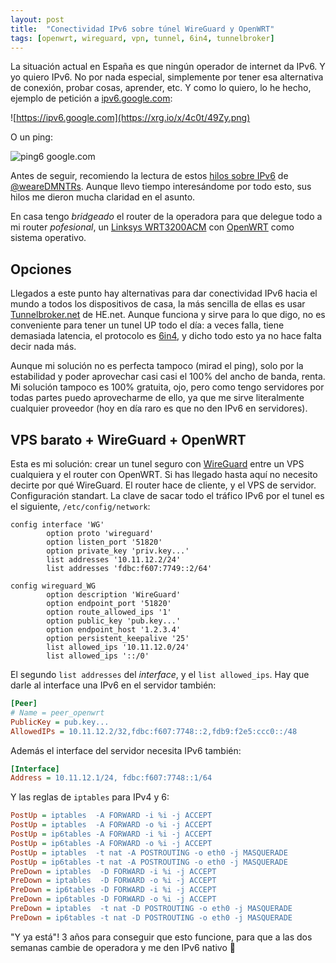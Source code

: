 ```yaml
---
layout: post
title:  "Conectividad IPv6 sobre túnel WireGuard y OpenWRT"
tags: [openwrt, wireguard, vpn, tunnel, 6in4, tunnelbroker]
---
```

La situación actual en España es que ningún operador de internet da IPv6. Y yo quiero IPv6. No por nada especial, simplemente por tener esa alternativa de conexión, probar cosas, aprender, etc. Y como lo quiero, lo he hecho, ejemplo de petición a [ipv6.google.com](https://ipv6.google.com/):

![https://ipv6.google.com](https://xrg.io/x/4c0t/49Zy.png)

O un ping:

![ping6 google.com](https://xrg.io/x/4c0t/Khg.png)

Antes de seguir, recomiendo la lectura de estos [hilos sobre IPv6](https://twitter.com/weareDMNTRs/status/1485600456583921670) de [@weareDMNTRs](https://twitter.com/weareDMNTRs). Aunque llevo tiempo interesándome por todo esto, sus hilos me dieron mucha claridad en el asunto. 

En casa tengo _bridgeado_ el router de la operadora para que delegue todo a mi router _pofesional_, un [Linksys WRT3200ACM](https://www.linksys.com/es/wireless-routers/wrt-wireless-routers/linksys-wrt3200acm-ac3200-mu-mimo-gigabit-wifi-router/p/p-wrt3200acm/) con [OpenWRT](https://openwrt.org/) como sistema operativo.

## Opciones

Llegados a este punto hay alternativas para dar conectividad IPv6 hacia el mundo a todos los dispositivos de casa, la más sencilla de ellas es usar [Tunnelbroker.net](https://tunnelbroker.net/) de HE.net. Aunque funciona y sirve para lo que digo, no es conveniente para tener un tunel UP todo el día: a veces falla, tiene demasiada latencia, el protocolo es [6in4](https://en.wikipedia.org/wiki/6in4), y dicho todo esto ya no hace falta decir nada más.

Aunque mi solución no es perfecta tampoco (mirad el ping), solo por la estabilidad y poder aprovechar casi casi el 100% del ancho de banda, renta. Mi solución tampoco es 100% gratuita, ojo, pero como tengo servidores por todas partes puedo aprovecharme de ello, ya que me sirve literalmente cualquier proveedor (hoy en día raro es que no den IPv6 en servidores).

## VPS barato + WireGuard + OpenWRT

Esta es mi solución: crear un tunel seguro con [WireGuard](https://www.wireguard.com/) entre un VPS cualquiera y el router con OpenWRT. Si has llegado hasta aquí no necesito decirte por qué WireGuard. El router hace de cliente, y el VPS de servidor. Configuración standart. La clave de sacar todo el tráfico IPv6 por el tunel es el siguiente, `/etc/config/network`:

```
config interface 'WG'
        option proto 'wireguard'
        option listen_port '51820'
        option private_key 'priv.key...'
        list addresses '10.11.12.2/24'
        list addresses 'fdbc:f607:7749::2/64'

config wireguard_WG
        option description 'WireGuard'
        option endpoint_port '51820'
        option route_allowed_ips '1'
        option public_key 'pub.key...'
        option endpoint_host '1.2.3.4'
        option persistent_keepalive '25'
        list allowed_ips '10.11.12.0/24'
        list allowed_ips '::/0'
```

El segundo `list addresses` del _interface_, y el `list allowed_ips`. Hay que darle al interface una IPv6 en el servidor también:

```ini
[Peer]
# Name = peer_openwrt
PublicKey = pub.key...
AllowedIPs = 10.11.12.2/32,fdbc:f607:7748::2,fdb9:f2e5:ccc0::/48
```

Además el interface del servidor necesita IPv6 también:

```ini
[Interface]
Address = 10.11.12.1/24, fdbc:f607:7748::1/64
```

Y las reglas de `iptables` para IPv4 y 6:

```ini
PostUp = iptables  -A FORWARD -i %i -j ACCEPT
PostUp = iptables  -A FORWARD -o %i -j ACCEPT
PostUp = ip6tables -A FORWARD -i %i -j ACCEPT
PostUp = ip6tables -A FORWARD -o %i -j ACCEPT
PostUp = iptables  -t nat -A POSTROUTING -o eth0 -j MASQUERADE
PostUp = ip6tables -t nat -A POSTROUTING -o eth0 -j MASQUERADE
PreDown = iptables  -D FORWARD -i %i -j ACCEPT
PreDown = iptables  -D FORWARD -o %i -j ACCEPT
PreDown = ip6tables -D FORWARD -i %i -j ACCEPT
PreDown = ip6tables -D FORWARD -o %i -j ACCEPT
PreDown = iptables  -t nat -D POSTROUTING -o eth0 -j MASQUERADE
PreDown = ip6tables -t nat -D POSTROUTING -o eth0 -j MASQUERADE
```

"Y ya está"! 3 años para conseguir que esto funcione, para que a las dos semanas cambie de operadora y me den IPv6 nativo 🥲
